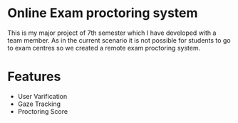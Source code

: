 # Online Exam proctoring system

This is my major project of 7th semester which I have developed with a team member. As in the current scenario it is not possible for students to go to exam centres so we created a remote exam proctoring system. 

# Features
- User Varification
- Gaze Tracking
- Proctoring Score
